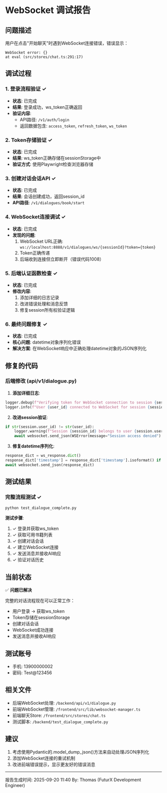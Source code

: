 # WebSocket 调试报告

## 问题描述
用户在点击"开始聊天"时遇到WebSocket连接错误，错误显示：
```
WebSocket error: {}
at eval (src/stores/chat.ts:291:17)
```

## 调试过程

### 1. 登录流程验证 ✓
- **状态**: 已完成
- **结果**: 登录成功，ws_token正确返回
- **验证内容**:
  - API路径: `/v1/auth/login`
  - 返回数据包含: `access_token`, `refresh_token`, `ws_token`

### 2. Token存储验证 ✓
- **状态**: 已完成
- **结果**: ws_token正确存储在sessionStorage中
- **验证方式**: 使用Playwright检查浏览器存储

### 3. 创建对话会话API ✓
- **状态**: 已完成
- **结果**: 会话创建成功，返回session_id
- **API路径**: `/v1/dialogues/book/start`

### 4. WebSocket连接调试 ✓
- **状态**: 已完成
- **发现的问题**:
  1. WebSocket URL正确: `ws://localhost:8888/v1/dialogues/ws/{sessionId}?token={token}`
  2. Token正确传递
  3. 后端收到连接但立即断开（错误代码1008）

### 5. 后端认证函数检查 ✓
- **状态**: 已完成
- **修改内容**:
  1. 添加详细的日志记录
  2. 改进错误处理和消息反馈
  3. 修复session所有权验证逻辑

### 6. 最终问题修复 ✓
- **状态**: 已完成
- **核心问题**: datetime对象序列化错误
- **解决方案**: 在WebSocket响应中正确处理datetime对象的JSON序列化

## 修复的代码

### 后端修改 (api/v1/dialogue.py)

1. **添加详细日志**:
```python
logger.debug(f"Verifying token for WebSocket connection to session {session_id}")
logger.info(f"User {user_id} connected to WebSocket for session {session_id}")
```

2. **改进session验证**:
```python
if str(session.user_id) != str(user_id):
    logger.warning(f"Session {session_id} belongs to user {session.user_id}, not {user_id}")
    await websocket.send_json(WSError(message="Session access denied").dict())
```

3. **修复datetime序列化**:
```python
response_dict = ws_response.dict()
response_dict['timestamp'] = response_dict['timestamp'].isoformat() if response_dict.get('timestamp') else None
await websocket.send_json(response_dict)
```

## 测试结果

### 完整流程测试 ✓
```bash
python test_dialogue_complete.py
```

**测试步骤**:
1. ✓ 登录并获取ws_token
2. ✓ 获取可用书籍列表
3. ✓ 创建对话会话
4. ✓ 建立WebSocket连接
5. ✓ 发送消息并接收AI响应
6. ✓ 验证对话历史

## 当前状态

✅ **问题已解决**

完整的对话流程现在可以正常工作：
- 用户登录 → 获取ws_token
- Token存储在sessionStorage
- 创建对话会话
- WebSocket成功连接
- 发送消息并接收AI响应

## 测试账号
- 手机: 13900000002
- 密码: Test@123456

## 相关文件
- 后端WebSocket处理: `/backend/api/v1/dialogue.py`
- 前端WebSocket管理: `/frontend/src/lib/websocket-manager.ts`
- 前端聊天Store: `/frontend/src/stores/chat.ts`
- 测试脚本: `/backend/test_dialogue_complete.py`

## 建议
1. 考虑使用Pydantic的.model_dump_json()方法来自动处理JSON序列化
2. 添加WebSocket连接的重试机制
3. 改进前端错误提示，显示更友好的错误消息

---
报告生成时间: 2025-09-20 11:40
By: Thomas (FuturX Development Engineer)